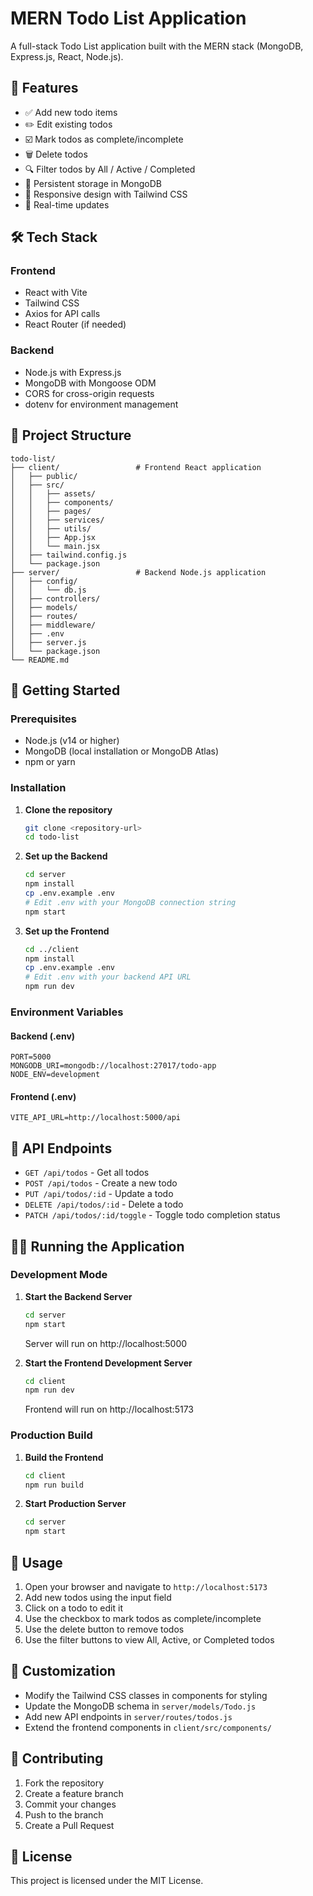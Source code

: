 # MERN Todo List Application

A full-stack Todo List application built with the MERN stack (MongoDB, Express.js, React, Node.js).

## 🚀 Features

- ✅ Add new todo items
- ✏️ Edit existing todos
- ☑️ Mark todos as complete/incomplete
- 🗑️ Delete todos
- 🔍 Filter todos by All / Active / Completed
- 💾 Persistent storage in MongoDB
- 📱 Responsive design with Tailwind CSS
- 🔄 Real-time updates

## 🛠️ Tech Stack

### Frontend

- React with Vite
- Tailwind CSS
- Axios for API calls
- React Router (if needed)

### Backend

- Node.js with Express.js
- MongoDB with Mongoose ODM
- CORS for cross-origin requests
- dotenv for environment management

## 📁 Project Structure

```
todo-list/
├── client/                 # Frontend React application
│   ├── public/
│   ├── src/
│   │   ├── assets/
│   │   ├── components/
│   │   ├── pages/
│   │   ├── services/
│   │   ├── utils/
│   │   ├── App.jsx
│   │   └── main.jsx
│   ├── tailwind.config.js
│   └── package.json
├── server/                 # Backend Node.js application
│   ├── config/
│   │   └── db.js
│   ├── controllers/
│   ├── models/
│   ├── routes/
│   ├── middleware/
│   ├── .env
│   ├── server.js
│   └── package.json
└── README.md
```

## 🚀 Getting Started

### Prerequisites

- Node.js (v14 or higher)
- MongoDB (local installation or MongoDB Atlas)
- npm or yarn

### Installation

1. **Clone the repository**

   ```bash
   git clone <repository-url>
   cd todo-list
   ```

2. **Set up the Backend**

   ```bash
   cd server
   npm install
   cp .env.example .env
   # Edit .env with your MongoDB connection string
   npm start
   ```

3. **Set up the Frontend**
   ```bash
   cd ../client
   npm install
   cp .env.example .env
   # Edit .env with your backend API URL
   npm run dev
   ```

### Environment Variables

#### Backend (.env)

```
PORT=5000
MONGODB_URI=mongodb://localhost:27017/todo-app
NODE_ENV=development
```

#### Frontend (.env)

```
VITE_API_URL=http://localhost:5000/api
```

## 🎯 API Endpoints

- `GET /api/todos` - Get all todos
- `POST /api/todos` - Create a new todo
- `PUT /api/todos/:id` - Update a todo
- `DELETE /api/todos/:id` - Delete a todo
- `PATCH /api/todos/:id/toggle` - Toggle todo completion status

## 🏃‍♂️ Running the Application

### Development Mode

1. **Start the Backend Server**

   ```bash
   cd server
   npm start
   ```

   Server will run on http://localhost:5000

2. **Start the Frontend Development Server**
   ```bash
   cd client
   npm run dev
   ```
   Frontend will run on http://localhost:5173

### Production Build

1. **Build the Frontend**

   ```bash
   cd client
   npm run build
   ```

2. **Start Production Server**
   ```bash
   cd server
   npm start
   ```

## 📝 Usage

1. Open your browser and navigate to `http://localhost:5173`
2. Add new todos using the input field
3. Click on a todo to edit it
4. Use the checkbox to mark todos as complete/incomplete
5. Use the delete button to remove todos
6. Use the filter buttons to view All, Active, or Completed todos

## 🔧 Customization

- Modify the Tailwind CSS classes in components for styling
- Update the MongoDB schema in `server/models/Todo.js`
- Add new API endpoints in `server/routes/todos.js`
- Extend the frontend components in `client/src/components/`

## 🤝 Contributing

1. Fork the repository
2. Create a feature branch
3. Commit your changes
4. Push to the branch
5. Create a Pull Request

## 📄 License

This project is licensed under the MIT License.
